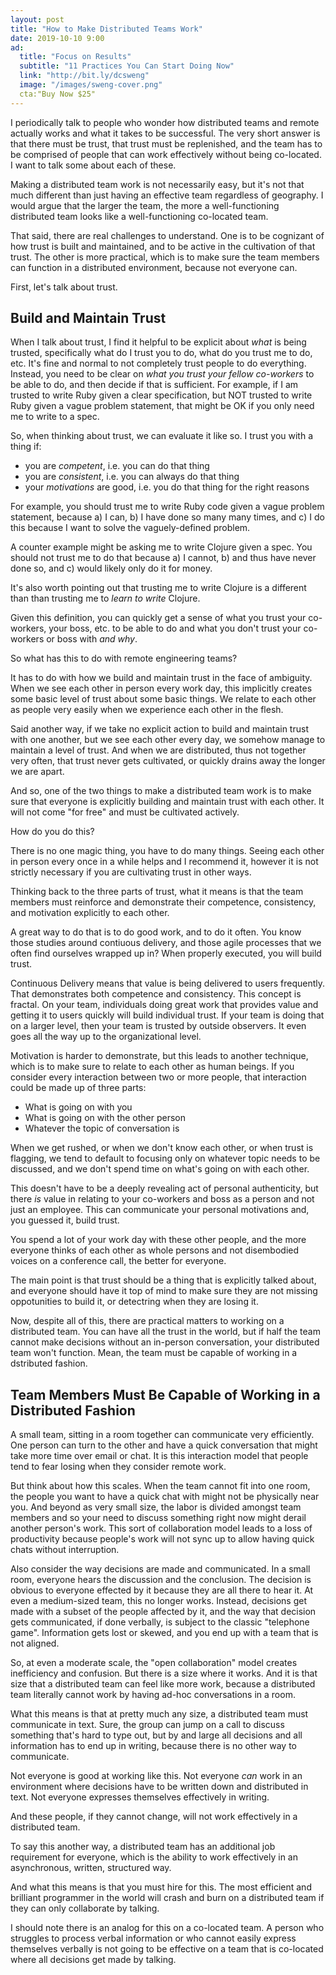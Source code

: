 ```yaml
---
layout: post
title: "How to Make Distributed Teams Work"
date: 2019-10-10 9:00
ad:
  title: "Focus on Results"
  subtitle: "11 Practices You Can Start Doing Now"
  link: "http://bit.ly/dcsweng"
  image: "/images/sweng-cover.png"
  cta:"Buy Now $25"
---
```

I periodically talk to people who wonder how distributed teams and remote actually works and what it takes to be
successful.  The very short answer is that there must be trust, that trust must be replenished, and the team has
to be comprised of people that can work effectively without being co-located. I want to talk some about each of
these.


<!-- more -->

Making a distributed team work is not necessarily easy, but it's not that much different than just having an
effective team regardless of geography.  I would argue that the larger the team, the more a well-functioning
distributed team looks like a well-functioning co-located team.

That said, there are real challenges to understand.  One is to be cognizant of how trust is built and
maintained, and to be active in the cultivation of that trust. The other is more practical, which is to make
sure the team members can function in a distributed environment, because not everyone can.

First, let's talk about trust.

## Build and Maintain Trust

When I talk about trust, I find it helpful to be explicit about *what* is being trusted, specifically what do I
trust you to do, what do you trust me to do, etc.  It's fine and normal to not completely trust people to do
everything.  Instead, you need to be clear on *what you trust your fellow co-workers* to be able to do, and then
decide if that is sufficient.  For example, if I am trusted to write Ruby given a clear specification, but NOT
trusted to write Ruby given a vague problem statement, that might be OK if you only need me to write to a spec.

So, when thinking about trust, we can evaluate it like so.  I trust you with a thing if:

* you are *competent*, i.e. you can do that thing
* you are *consistent*, i.e. you can always do that thing
* your *motivations* are good, i.e. you do that thing for the right reasons

For example, you should trust me to write Ruby code given a vague problem statement, because a) I can, b) I have
done so many many times, and c) I do this because I want to solve the vaguely-defined problem.

A counter example might be asking me to write Clojure given a spec.  You should not trust me to do that because
a) I cannot, b) and thus have never done so, and c) would likely only do it for money.

It's also worth pointing out that trusting me to write Clojure is a different than than trusting me to *learn to
write* Clojure.

Given this definition, you can quickly get a sense of what you trust your co-workers, your boss, etc. to be able
to do and what you don't trust your co-workers or boss with *and why*.

So what has this to do with remote engineering teams?

It has to do with how we build and maintain trust in the face of ambiguity.  When we see each other in person
every work day, this implicitly creates some basic level of trust about some basic things.  We relate to each
other as people very easily when we experience each other in the flesh.

Said another way, if we take no explicit action to build and maintain trust with one another, but we see each
other every day, we somehow manage to maintain a level of trust. And when we are distributed, thus not together
very often, that trust never gets cultivated, or quickly drains away the longer we are apart.

And so, one of the two things to make a distributed team work is to make sure that everyone is explicitly
building and maintain trust with each other.  It will not come "for free" and must be cultivated actively.

How do you do this?

There is no one magic thing, you have to do many things.  Seeing each other in person every once in a while
helps and I recommend it, however it is not strictly necessary if you are cultivating trust in other ways.

Thinking back to the three parts of trust, what it means is that the team members must reinforce and demonstrate
their competence, consistency, and motivation explicitly to each other.

A great way to do that is to do good work, and to do it often. You know those studies around contiuous delivery,
and those agile processes that we often find ourselves wrapped up in?   When properly executed, you will build
trust.

Continuous Delivery means that value is being delivered to users frequently.  That demonstrates both competence
and consistency.  This concept is fractal.  On your team, individuals doing great work that provides value and
getting it to users quickly will build individual trust.  If your team is doing that on a larger level, then
your team is trusted by outside observers.  It even goes all the way up to the organizational level.

Motivation is harder to demonstrate, but this leads to another technique, which is to make sure to relate to
each other as human beings.  If you consider every interaction between two or more people, that interaction
could be made up of three parts:

* What is going on with you
* What is going on with the other person
* Whatever the topic of conversation is

When we get rushed, or when we don't know each other, or when trust is flagging, we tend to default to focusing
only on whatever topic needs to be discussed, and we don't spend time on what's going on with each other.

This doesn't have to be a deeply revealing act of personal authenticity, but there *is* value in relating to
your co-workers and boss as a person and not just an employee. This can communicate your personal motivations
and, you guessed it, build trust.

You spend a lot of your work day with these other people, and the more everyone thinks of each other as whole
persons and not disembodied voices on a conference call, the better for everyone.

The main point is that trust should be a thing that is explicitly talked about, and everyone should have it top
of mind to make sure they are not missing oppotunities to build it, or detectring when they are losing it.

Now, despite all of this, there are practical matters to working on a distributed team.  You can have all the
trust in the world, but if half the team cannot make decisions without an in-person conversation, your
distributed team won't function.  Mean, the team must be capable of working in a dstributed fashion.

<div data-ad></div>

## Team Members Must Be Capable of Working in a Distributed Fashion

A small team, sitting in a room together can communicate very efficiently.  One person can turn to the other and
have a quick conversation that might take more time over email or chat.  It is this interaction model that
people tend to fear losing when they consider remote work.

But think about how this scales.  When the team cannot fit into one room, the people you want to have a quick
chat with might not be physically near you.  And beyond as very small size, the labor is divided amongst team
members and so your need to discuss something right now might derail another person's work.  This sort of
collaboration model leads to a loss of productivity because people's work will not sync up to allow having
quick chats without interruption.

Also consider the way decisions are made and communicated.  In a small room, everyone hears the discussion and
the conclusion.  The decision is obvious to everyone effected by it because they are all there to hear it.  At
even a medium-sized team, this no longer works.  Instead, decisions get made with a subset of the people
affected by it, and the way that decision gets communicated, if done verbally, is subject to the classic
"telephone game".  Information gets lost or skewed, and you end up with a team that is not aligned.

So, at even a moderate scale, the "open collaboration" model creates inefficiency and confusion.  But there is a
size where it works.  And it is that size that a distributed team can feel like more work, because a distributed
team literally cannot work by having ad-hoc conversations in a room.

What this means is that at pretty much  any size, a distributed team must communicate in text.  Sure, the group
can jump on a call to discuss something that's hard to type out, but by and large all decisions and all
information has to end up in writing, because there is no other way to communicate.

Not everyone is good at working like this.  Not everyone *can* work in an environment where decisions have to be
written down and distributed in text.  Not everyone expresses themselves effectively in writing.

And these people, if they cannot change, will not work effectively in a distributed team.

To say this another way, a distributed team has an additional job requirement for everyone, which is the ability
to work effectively in an asynchronous, written, structured way.

And what this means is that you must hire for this.  The most efficient and brilliant programmer in the world
will crash and burn on a distributed team if they can only collaborate by talking.

I should note there is an analog for this on a co-located team. A person who struggles to process verbal
information or who cannot easily express themselves verbally is not going to be effective on a team that is
co-located where all decisions get made by talking.
